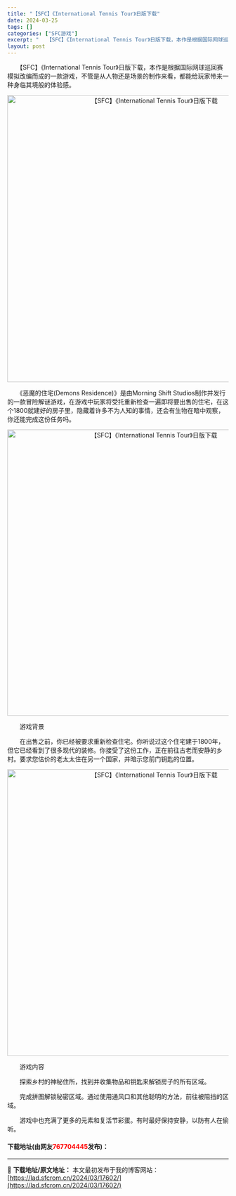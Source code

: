 ```yaml
---
title: "【SFC】《International Tennis Tour》日版下载"
date: 2024-03-25
tags: []
categories: ["SFC游戏"]
excerpt: "　　【SFC】《International Tennis Tour》日版下载，本作是根据国际网球巡回赛模拟改编而成的一款游戏，不管是从人物还是场景的制作来看，都能给玩家带来一种身临其境般的体验感。 　　《恶魔的住宅(Demons Residence)》是由Morning Shift Studios制&hellip;"
layout: post
---
```


 <p>　　【SFC】《International Tennis Tour》日版下载，本作是根据国际网球巡回赛模拟改编而成的一款游戏，不管是从人物还是场景的制作来看，都能给玩家带来一种身临其境般的体验感。</p> <p align="center"><img align="" border="0" src="https://lad.sfcrom.cn/wp-content/uploads/2024/03/20240324_6600bad52af8e.png" width="654" alt="【SFC】《International Tennis Tour》日版下载" /></p> <p>　　《恶魔的住宅(Demons Residence)》是由Morning Shift Studios制作并发行的一款冒险解谜游戏，在游戏中玩家将受托重新检查一遍即将要出售的住宅，在这个1800就建好的房子里，隐藏着许多不为人知的事情，还会有生物在暗中观察，你还能完成这份任务吗。</p> <p align="center"><img align="" border="0" src="https://lad.sfcrom.cn/wp-content/uploads/2024/03/20240324_6600bad604599.png" width="652" alt="【SFC】《International Tennis Tour》日版下载" /></p> <p>　　游戏背景</p> <p>　　在出售之前，你已经被要求重新检查住宅。你听说过这个住宅建于1800年，但它已经看到了很多现代的装修。你接受了这份工作，正在前往古老而安静的乡村。要求您估价的老太太住在另一个国家，并暗示您前门钥匙的位置。</p> <p align="center"><img align="" border="0" src="https://lad.sfcrom.cn/wp-content/uploads/2024/03/20240324_6600bad6b050c.png" width="653" alt="【SFC】《International Tennis Tour》日版下载" /></p> <p>　　游戏内容</p> <p>　　探索乡村的神秘住所，找到并收集物品和钥匙来解锁房子的所有区域。</p> <p>　　完成拼图解锁秘密区域。通过使用通风口和其他聪明的方法，前往被阻挡的区域。</p> <p>　　游戏中也充满了更多的元素和复活节彩蛋。有时最好保持安静，以防有人在偷听。</p> <p><h4>下载地址(由网友<font color="red">767704445</font>发布)：</h4></p> 

---
📖 **下载地址/原文地址：** 本文最初发布于我的博客网站：[https://lad.sfcrom.cn/2024/03/17602/](https://lad.sfcrom.cn/2024/03/17602/)
